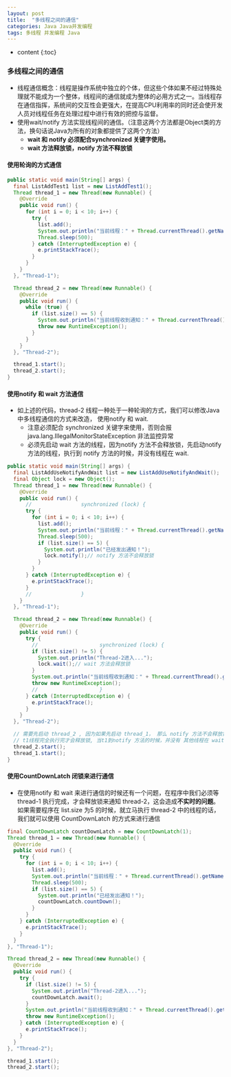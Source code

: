 ```yaml
---
layout: post
title:  "多线程之间的通信"
categories: Java Java并发编程
tags: 多线程 并发编程 Java
---
```


* content
{:toc}

### 多线程之间的通信

* 线程通信概念：线程是操作系统中独立的个体，但这些个体如果不经过特殊处理就不能成为一个整体，线程间的通信就成为整体的必用方式之一。当线程存在通信指挥，系统间的交互性会更强大，在提高CPU利用率的同时还会使开发人员对线程任务在处理过程中进行有效的把控与监督。
* 使用wait/notify 方法实现线程间的通信。（注意这两个方法都是Object类的方法，换句话说Java为所有的对象都提供了这两个方法）
  * **wait 和 notify 必须配合synchronized 关键字使用。**
  * **wait 方法释放锁，notify 方法不释放锁**



#### 使用轮询的方式通信

```java
public static void main(String[] args) {
  final ListAddTest1 list = new ListAddTest1();
  Thread thread_1 = new Thread(new Runnable() {
    @Override
    public void run() {
      for (int i = 0; i < 10; i++) {
        try {
          list.add();
          System.out.println("当前线程：" + Thread.currentThread().getName() + " 添加一个元素！");
          Thread.sleep(500);
        } catch (InterruptedException e) {
          e.printStackTrace();
        }
      }
    }
  }, "Thread-1");

  Thread thread_2 = new Thread(new Runnable() {
    @Override
    public void run() {
      while (true) {
        if (list.size() == 5) {
          System.out.println("当前线程收到通知：" + Thread.currentThread().getName() + " list size = 5 线程停止..");
          throw new RuntimeException();
        }
      }
    }
  }, "Thread-2");

  thread_1.start();
  thread_2.start();
}
```



#### 使用notify 和 wait 方法通信

* 如上述的代码，thread-2 线程一种处于一种轮询的方式，我们可以修改Java中多线程通信的方式来改造， 使用notify 和 wait. 
  * 注意必须配合 synchronized 关键字来使用，否则会报 java.lang.IllegalMonitorStateException 非法监控异常
  * 必须先启动 wait 方法的线程，因为notify 方法不会释放锁，先启动notify 方法的线程，执行到 notify 方法的时候，并没有线程在 wait.



```java
public static void main(String[] args) {
  final ListAddUseNotifyAndWait list = new ListAddUseNotifyAndWait();
  final Object lock = new Object();
  Thread thread_1 = new Thread(new Runnable() {
    @Override
    public void run() {
      //                synchronized (lock) {
      try {
        for (int i = 0; i < 10; i++) {
          list.add();
          System.out.println("当前线程：" + Thread.currentThread().getName() + " 添加一个元素！");
          Thread.sleep(500);
          if (list.size() == 5) {
            System.out.println("已经发出通知！");
            lock.notify();// notify 方法不会释放锁
          }
        }
      } catch (InterruptedException e) {
        e.printStackTrace();
      }
      //                }
    }
  }, "Thread-1");

  Thread thread_2 = new Thread(new Runnable() {
    @Override
    public void run() {
      try {
        //                    synchronized (lock) {
        if (list.size() != 5) {
          System.out.println("Thread-2进入...");
          lock.wait();// wait 方法会释放锁
        }
        System.out.println("当前线程收到通知：" + Thread.currentThread().getName() + " list size = 5 线程停止..");
        throw new RuntimeException();
        //                    }
      } catch (InterruptedException e) {
        e.printStackTrace();
      }
    }
  }, "Thread-2");

  // 需要先启动 thread_2 , 因为如果先启动 thread_1， 那么 notify 方法不会释放锁，
  // t1线程完全执行完才会释放锁, 当t1到notify 方法的时候，并没有 其他线程在 wait
  thread_2.start();
  thread_1.start();
}
```



#### 使用CountDownLatch 闭锁来进行通信

* 在使用notify 和 wait 来进行通信的时候还有一个问题，在程序中我们必须等 thread-1 执行完成，才会释放锁来通知 thread-2，这会造成**不实时的问题**。如果需要程序在 list.size 为5 的时候，就立马执行 thread-2 中的线程的话，我们就可以使用 CountDownLatch 的方式来进行通信



```java
final CountDownLatch countDownLatch = new CountDownLatch(1);
Thread thread_1 = new Thread(new Runnable() {
  @Override
  public void run() {
    try {
      for (int i = 0; i < 10; i++) {
        list.add();
        System.out.println("当前线程：" + Thread.currentThread().getName() + " 添加一个元素！");
        Thread.sleep(500);
        if (list.size() == 5) {
          System.out.println("已经发出通知！");
          countDownLatch.countDown();
        }
      }
    } catch (InterruptedException e) {
      e.printStackTrace();
    }
  }
}, "Thread-1");

Thread thread_2 = new Thread(new Runnable() {
  @Override
  public void run() {
    try {
      if (list.size() != 5) {
        System.out.println("Thread-2进入...");
        countDownLatch.await();
      }
      System.out.println("当前线程收到通知：" + Thread.currentThread().getName() + " list size = 5 线程停止..");
      throw new RuntimeException();
    } catch (InterruptedException e) {
      e.printStackTrace();
    }
  }
}, "Thread-2");

thread_1.start();
thread_2.start();
```







